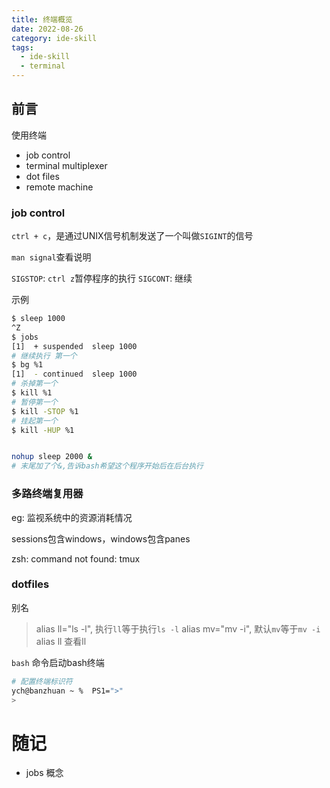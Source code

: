 ```yaml
---
title: 终端概览
date: 2022-08-26
category: ide-skill
tags:
  - ide-skill
  - terminal
---
```


<!-- more -->

## 前言

使用终端

- job control
- terminal multiplexer
- dot files
- remote machine

### job control

`ctrl + c`，是通过UNIX信号机制发送了一个叫做`SIGINT`的信号

`man signal`查看说明

`SIGSTOP`: `ctrl z`暂停程序的执行
`SIGCONT`: 继续

示例

```bash
$ sleep 1000
^Z
$ jobs
[1]  + suspended  sleep 1000
# 继续执行 第一个
$ bg %1
[1]  - continued  sleep 1000
# 杀掉第一个
$ kill %1
# 暂停第一个
$ kill -STOP %1
# 挂起第一个
$ kill -HUP %1


nohup sleep 2000 &
# 末尾加了个&,告诉bash希望这个程序开始后在后台执行
```

### 多路终端复用器

eg: 监视系统中的资源消耗情况

sessions包含windows，windows包含panes


zsh: command not found: tmux

### dotfiles

别名

> alias ll="ls -l", 执行`ll`等于执行`ls -l`
> alias mv="mv -i", 默认`mv`等于`mv -i`
> alias ll 查看ll

`bash` 命令启动bash终端
```bash
# 配置终端标识符
ych@banzhuan ~ %  PS1=">"
>
```

# 随记

- jobs 概念